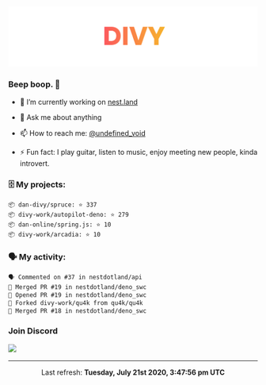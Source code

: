 
![](https://github.com/divy-work/divy-work/raw/master/assets/divy.png)

### Beep boop. 👋

- 🔭 I’m currently working on [nest.land](https://github.com/nestdotland/nest.land)

- 💬 Ask me about anything

- 📫 How to reach me: [@undefined_void](https://instagram.com/divy.exe)

- ⚡ Fun fact: I play guitar, listen to music, enjoy meeting new people, kinda introvert.

### 🗄 My projects:

```
📦 dan-divy/spruce: ⭐️ 337
📦 divy-work/autopilot-deno: ⭐️ 279
📦 dan-online/spring.js: ⭐️ 10
📦 divy-work/arcadia: ⭐️ 10
```

### 🗣 My activity:

```
🗣 Commented on #37 in nestdotland/api
🎉 Merged PR #19 in nestdotland/deno_swc
💪 Opened PR #19 in nestdotland/deno_swc
🍴 Forked divy-work/qu4k from qu4k/qu4k
🎉 Merged PR #18 in nestdotland/deno_swc
```

### Join Discord

[![](https://discordapp.com/api/guilds/715564894904123424/widget.png?style=banner2)](https://discord.gg/uqywa4W)

------------
<p align="center">Last refresh: <b>Tuesday, July 21st 2020, 3:47:56 pm UTC</b></p>
